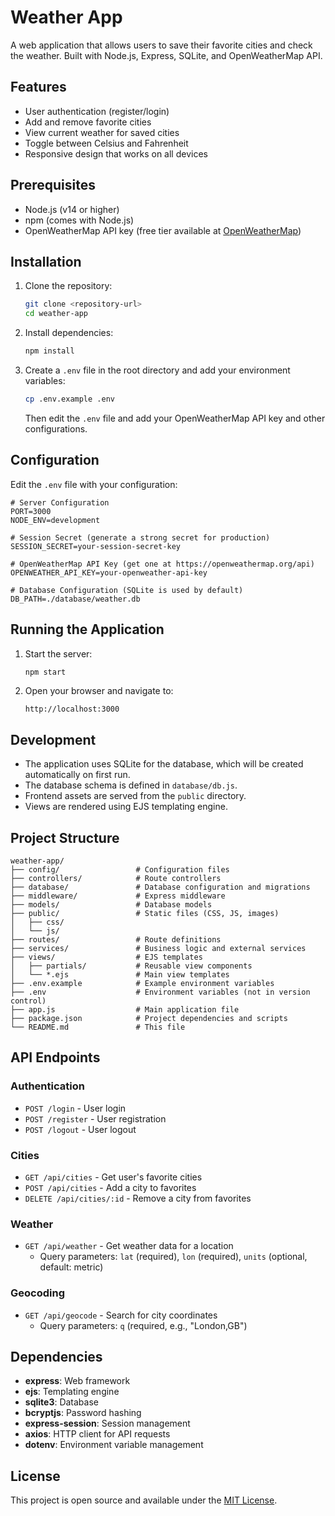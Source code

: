 # Weather App

A web application that allows users to save their favorite cities and check the weather. Built with Node.js, Express, SQLite, and OpenWeatherMap API.

## Features

- User authentication (register/login)
- Add and remove favorite cities
- View current weather for saved cities
- Toggle between Celsius and Fahrenheit
- Responsive design that works on all devices

## Prerequisites

- Node.js (v14 or higher)
- npm (comes with Node.js)
- OpenWeatherMap API key (free tier available at [OpenWeatherMap](https://openweathermap.org/api))

## Installation

1. Clone the repository:
   ```bash
   git clone <repository-url>
   cd weather-app
   ```

2. Install dependencies:
   ```bash
   npm install
   ```

3. Create a `.env` file in the root directory and add your environment variables:
   ```bash
   cp .env.example .env
   ```
   Then edit the `.env` file and add your OpenWeatherMap API key and other configurations.

## Configuration

Edit the `.env` file with your configuration:

```
# Server Configuration
PORT=3000
NODE_ENV=development

# Session Secret (generate a strong secret for production)
SESSION_SECRET=your-session-secret-key

# OpenWeatherMap API Key (get one at https://openweathermap.org/api)
OPENWEATHER_API_KEY=your-openweather-api-key

# Database Configuration (SQLite is used by default)
DB_PATH=./database/weather.db
```

## Running the Application

1. Start the server:
   ```bash
   npm start
   ```

2. Open your browser and navigate to:
   ```
   http://localhost:3000
   ```

## Development

- The application uses SQLite for the database, which will be created automatically on first run.
- The database schema is defined in `database/db.js`.
- Frontend assets are served from the `public` directory.
- Views are rendered using EJS templating engine.

## Project Structure

```
weather-app/
├── config/                 # Configuration files
├── controllers/            # Route controllers
├── database/               # Database configuration and migrations
├── middleware/             # Express middleware
├── models/                 # Database models
├── public/                 # Static files (CSS, JS, images)
│   ├── css/
│   └── js/
├── routes/                 # Route definitions
├── services/               # Business logic and external services
├── views/                  # EJS templates
│   ├── partials/           # Reusable view components
│   └── *.ejs               # Main view templates
├── .env.example            # Example environment variables
├── .env                    # Environment variables (not in version control)
├── app.js                  # Main application file
├── package.json            # Project dependencies and scripts
└── README.md               # This file
```

## API Endpoints

### Authentication

- `POST /login` - User login
- `POST /register` - User registration
- `POST /logout` - User logout

### Cities

- `GET /api/cities` - Get user's favorite cities
- `POST /api/cities` - Add a city to favorites
- `DELETE /api/cities/:id` - Remove a city from favorites

### Weather

- `GET /api/weather` - Get weather data for a location
  - Query parameters: `lat` (required), `lon` (required), `units` (optional, default: metric)

### Geocoding

- `GET /api/geocode` - Search for city coordinates
  - Query parameters: `q` (required, e.g., "London,GB")

## Dependencies

- **express**: Web framework
- **ejs**: Templating engine
- **sqlite3**: Database
- **bcryptjs**: Password hashing
- **express-session**: Session management
- **axios**: HTTP client for API requests
- **dotenv**: Environment variable management

## License

This project is open source and available under the [MIT License](LICENSE).
